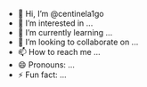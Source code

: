 - 👋 Hi, I’m @centinela1go
- 👀 I’m interested in ...
- 🌱 I’m currently learning ...
- 💞️ I’m looking to collaborate on ...
- 📫 How to reach me ...
- 😄 Pronouns: ...
- ⚡ Fun fact: ...

<!---
centinela1go/centinela1go is a ✨ special ✨ repository because its `README.md` (this file) appears on your GitHub profile.
You can click the Preview link to take a look at your changes.
--->
